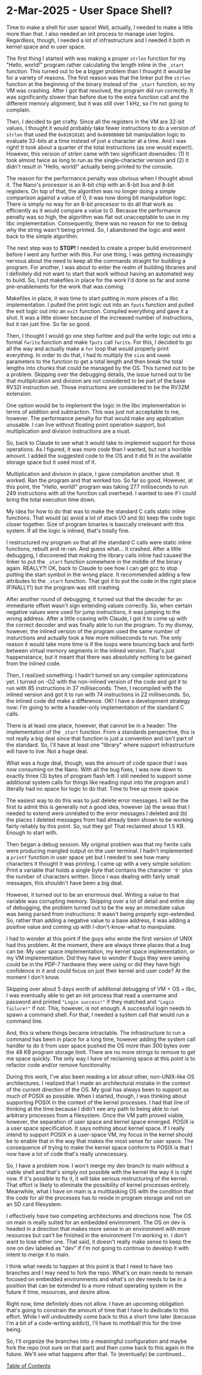# 2-Mar-2025 - User Space Shell?

Time to make a shell for user space!  Well, actually, I needed to make a little more than that.  I also needed an init process to manage user logins.  Regardless, though, I needed a lot of infrastructure and I needed it both in kernel space and in user space.

The first thing I started with was making a proper `strlen` function for my "Hello, world!" program rather calculating the length inline in the `_start` function.  This turned out to be a bigger problem than I thought it would be for a variety of reasons.  The first reason was that the linker put the `strlen` function at the beginning of the binary instead of the `_start` function, so my VM was crashing.  After I got that resolved, the program did run correctly.  It was significantly slower than before due to the extra function call and the different memory alignment, but it was still over 1 kHz, so I'm not going to complain.

Then, I decided to get crafty.  Since all the registers in the VM are 32-bit values, I thought it would probably take fewer instructions to do a version of `strlen` that used the `0x01010101` and `0x80808080` bit manipulation logic to evaluate 32-bits at a time instead of just a character at a time.  And I was right!  It took about a quarter of the total instructions (as one would expect).  However, this version of strlen came with two significant downsides:  (1) It took almost twice as long to run as the single-character version and (2) it didn't result in "Hello, world!" actually being printed to the console.

The reason for the performance penalty was obvious when I thought about it.  The Nano's processor is an 8-bit chip with an 8-bit bus and 8-bit registers.  On top of that, the algorithm was no longer doing a simple comparison against a value of 0, it was now doing bit manipulation logic.  There is simply no way for an 8-bit processor to do all that work as efficiently as it would compare a value to 0.  Because the performance penalty was so high, the algorithm was flat out unacceptable to use in my libc implementation.  Consequently, there was no reason for me to debug why the string wasn't being printed.  So, I abandoned the logic and went back to the simple algorithm.

The next step was to **STOP!**  I needed to create a proper build environment before I went any further with this.  For one thing, I was getting increasingly nervous about the need to keep all the commands straight for building a program.  For another, I was about to enter the realm of building libraries and I definitely did not want to start that work without having an automated way to build.  So, I put makefiles in place for the work I'd done so far and some pre-enablements for the work that was coming.

Makefiles in place, it was time to start putting in more pieces of a libc implementation.  I pulled the print logic out into an `fputs` function and pulled the exit logic out into an `exit` function.  Compiled everything and gave it a shot.  It was a little slower because of the increased number of instructions, but it ran just fine.  So far so good.

Then, I thought I would go one step furhter and pull the write logic out into a formal `fwrite` function and make `fputs` call `fwrite`.  For this, I decided to go all the way and actually make a `for` loop that would properly print everything.  In order to do that, I had to multiply the `size` and `nmemb` parameters to the function to get a total length and then break the total lengths into chunks that could be managed by the OS.  This turned out to be a problem.  Skipping over the debugging details, the issue turned out to be that multiplication and division are not considered to be part of the base RV32I instruction set.  Those instructions are considered to be the RV32M extension.

One option would be to implement the logic in the libc implementation in terms of addition and subtraction.  This was just not acceptable to me, however.  The performance penalty for that would make any application unusable.  I can live without floating point operation support, but multiplication and division instructions are a must.

So, back to Claude to see what it would take to implement support for those operations.  As I figured, it was more code than I wanted, but not a horrible amount.  I added the suggested code to the OS and it did fit in the available storage space but it used most of it.

Multiplication and division in place, I gave compilation another shot.  It worked.  Ran the program and that worked too.  So far so good.  However, at this point, the "Hello, world!" program was taking 277 milliseconds to run 249 instructions with all the function call overhead.  I wanted to see if I could bring the total execution time down.

My idea for how to do that was to make the standard C calls static inline functions.  That would (a) avoid a lot of stack I/O and (b) keep the code logic closer together.  Size of program binaries is basically irrelevant with this system.  If all the logic is inlined, that's totally fine.

I restructured my program so that all the standard C calls were static inline functions, rebuilt and re-ran.  And guess what... it crashed.  After a little debugging, I discovered that making the library calls inline had caused the linker to put the `_start` function somewhere in the middle of the binary again.  REALLY?!  OK, back to Claude to see how I can get gcc to stop putting the start symbol in the wrong place.  It recommended adding a few attributes to the `_start` function.  That got it to put the code in the right place (FINALLY!) but the program was still crashing.

After another round of debugging, it turned out that the decoder for an immediarte offset wasn't sign extending values correctly.  So, when certain negative values were used for jump instructions, it was jumping to the wrong address.  After a little coaxing with Claude, I got it to come up with the correct decoder and was finally able to run the program.  To my dismay, however, the inlined version of the program used the same number of insturctions and actually took a few more milliseconds to run.  The only reason it would take more time is if the loops were bouncing back and forth between virtual memory segments in the inlined version.  That's just happenstance, but it meant that there was absolutely nothing to be gained from the inlined code.

Then, I realized something:  I hadn't turned on any compiler optimizations yet.  I turned on -O2 with the non-inlined version of the code and got it to run with 85 instructions in 37 milliseconds.  Then, I recompiled with the inlined version and got it to run with 74 instructions in 22 milliseconds.  So, the inlined code did make a difference.  OK!  I have a development strategy now:  I'm going to write a header-only implementation of the standard C calls.

There is at least one place, however, that cannot be in a header:  The implementation of the `_start` function.  From a standards perspective, this is not really a big deal since that function is just a convention and isn't part of the standard.  So, I'll have at least one "library" where support infrastructure will have to live.  Not a huge deal.

What was a huge deal, though, was the amount of code space that I was now consuming on the Nano.  With all the bug fixes, I was now down to exactly three (3) bytes of program flash left.  I still needed to support some additional system calls for things like reading input into the program and I literally had no space for logic to do that.  Time to free up more space.

The easiest way to do this was to just delete error messages.  I will be the first to admit this is generally not a good idea, however (a) the areas that I needed to extend were unrelated to the error messages I deleted and (b) the places I deleted messages from had already been shown to be working fairly reliably by this point.  So, out they go!  That reclaimed about 1.5 KB.  Enough to start with.

Then began a debug session.  My original problem was that my fwrite calls were producing mangled output on the user terminal.  I hadn't implemented a `printf` function in user space yet but I needed to see how many characters it thought it was printing.  I came up with a very simple solution:  Print a variable that holds a single byte that contains the character `'0'` plus the number of characters written.  Since I was dealing with fairly small messages, this shouldn't have been a big deal.

However, it turned out to be an enormous deal.  Writing a value to that variable was corrupting memory.  Skipping over a lot of detail and entire day of debugging, the problem turned out to be the way an immediate value was being parsed from instructions:  It wasn't being properly sign-extended.  So, rather than adding a negative value to a base address, it was adding a positive value and coming up with I-don't-know-what to manipulate.

I had to wonder at this point if the guys who wrote the first version of UNIX had this problem.  At the moment, there are always three places that a bug can be:  My user space implementation, my kernel space implementation, or my VM implementation.  Did they have to wonder if bugs they were seeing could be in the PDP-7 hardware they were using or did they have high confidence in it and could focus on just their kernel and user code?  At the moment I don't know.

Skipping over about 5 days worth of additonal debugging of VM + OS + libc, I was eventually able to get an init process that read a username and password and printed `"Login success!"` if they matched and `"Login failure!"` if not.  This, however, is not enough.  A successful login needs to spawn a command shell.  For that, I needed a system call that would run a command line.

And, this is where things became intractable.  The infrastructure to run a command has been in place for a long time, however adding the system call handler to do it from user space pushed the OS more than 300 bytes over the 48 KB program storage limit.  There are no more strings to remove to get me space quickly.  The only way I have of reclaiming space at this point is to refactor code and/or remove functionality.

During this work, I've also been reading a lot about other, non-UNIX-like OS architectures.  I realized that I made an architectural mistake in the context of the current direction of the OS.  My goal has always been to support as much of POSIX as possible.  When I started, though, I was thinking about supporting POSIX in the context of the kernel processes.  I had that line of thinking at the time because I didn't see any path to being able to run arbitrary processes from a filesystem.  Once the VM path proved viable, however, the separation of user space and kernel space emerged.  POSIX is a user space specification.  It says nothing about kernel space.  If I really intend to support POSIX in a user-space VM, my focus in the kernel should be to enable that in the way that makes the most sense for user space.  The consequence of trying to make the kernel space conform to POSIX is that I now have a lot of code that's really unnecessary.

So, I have a problem now.  I won't merge my dev branch to main without a viable shell and that's simply not possible with the kernel the way it is right now.  If it's possible to fix it, it will take serious restructuring of the kernel.  That effort is likely to eliminate the possibility of kernel processes entirely.  Meanwhile, what I have on main is a multitasking OS with the condition that the code for all the processes has to reside in program storage and not on an SD card filesystem.

I effectively have two competing architectures and directions now.  The OS on main is really suited for an embedded environment.  The OS on dev is headed in a direction that makes more sense in an environment with more resources but can't be finished in the environment I'm working in.  I don't want to lose either one.  That said, it doesn't really make sense to keep the one on dev labeled as "dev" if I'm not going to continue to develop it with intent to merge it to main.

I think what needs to happen at this point is that I need to have two branches and I may need to fork the repo.  What's on main needs to remain focused on embedded environments and what's on dev needs to be in a position that can be extended to a more robust operating system in the future if time, resources, and desire allow.

Right now, time definitely does not allow.  I have an upcoming obligation that's going to constrain the amount of time that I have to dedicate to this effort.  While I will undoubtedly come back to this a short time later (because I'm a bit of a code-writing addict), I'll have to mothball this for the time being.

So, I'll organize the branches into a meaningful configuration and maybe fork the repo (not sure on that part) and then come back to this again in the future.  We'll see what happens after that.  To (eventually) be continued...

[Table of Contents](.)
